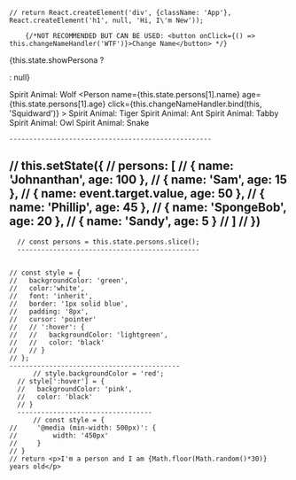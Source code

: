    // return React.createElement('div', {className: 'App'}, React.createElement('h1', null, 'Hi, I\'m New'));

        {/*NOT RECOMMENDED BUT CAN BE USED: <button onClick={() => this.changeNameHandler('WTF')}>Change Name</button> */}
{this.state.showPersona ? <div></div> : null}


<Person
            name={this.state.persons[0].name}
            age={this.state.persons[0].age}
          >
            Spirit Animal: Wolf
        </Person>
          <Person
            name={this.state.persons[1].name}
            age={this.state.persons[1].age}
            click={this.changeNameHandler.bind(this, 'Squidward')}
          >
            Spirit Animal: Tiger
      </Person>
          <Person
            name={this.state.persons[2].name}
            age={this.state.persons[2].age}
            changed={this.nameChangedHandler}
          >
            Spirit Animal: Ant
    </Person>
          <Person
            name={this.state.persons[3].name}
            age={this.state.persons[3].age}
          >
            Spirit Animal: Tabby
        </Person>
          <Person
            name={this.state.persons[4].name}
            age={this.state.persons[4].age}
          >
            Spirit Animal: Owl
    </Person>
          <Person
            name={this.state.persons[5].name}
            age={this.state.persons[5].age}
          >
            Spirit Animal: Snake
    </Person>

    ---------------------------------------------------

  //   this.setState({
  //     persons: [
  //       { name: 'Johnanthan', age: 100 },
  //       { name: 'Sam', age: 15 },
  //       { name: event.target.value, age: 50 },
  //       { name: 'Phillip', age: 45 },
  //       { name: 'SpongeBob', age: 20 },
  //       { name: 'Sandy', age: 5 }
  //     ]
  //   })
  -----------------------------------------------------
      // const persons = this.state.persons.slice();
      ----------------------------------------------

    
    // const style = {
    //   backgroundColor: 'green',
    //   color:'white',
    //   font: 'inherit',
    //   border: '1px solid blue',
    //   padding: '8px',
    //   cursor: 'pointer'
    //   // ':hover': {
    //   //   backgroundColor: 'lightgreen',
    //   //   color: 'black'
    //   // }
    // };
    -------------------------------------------
          // style.backgroundColor = 'red';
      // style[':hover'] = {
      //   backgroundColor: 'pink',
      //   color: 'black'
      // }
      ----------------------------------
          // const style = {
    //     '@media (min-width: 500px)': {
    //         width: '450px'
    //     }
    // }
    // return <p>I'm a person and I am {Math.floor(Math.random()*30)} years old</p>